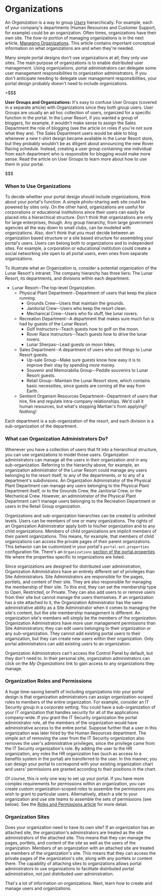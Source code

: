 # Organizations [](id=organizations)

An *Organization* is a way to group
[*Users*](/discover/deployment/-/knowledge_base/7-1/users)
hierarchically. For example, each of your company's departments (Human Resources
and Customer Support, for example) could be an organization. Often times,
organizations have their own site. The *how-to* portion of managing
organizations is in the next article, 
[Managing Organizations](/discover/deployment/-/knowledge_base/7-1/managing-organizations).
This article contains important conceptual information on what organizations are
and when they're needed.

Many simple portal designs don't use organizations at all; they only use sites.
The main purpose of organizations is to enable distributed user management.
Using organizations, portal administrators can delegate some user management
responsibilities to organization administrators. If you don't anticipate
needing to delegate user management responsibilities, your portal design
probably doesn't need to include organizations. 

+$$$

**User Groups and Organizations:** It's easy to confuse User Groups (covered in
a separate article) with Organizations since they both group users. User Groups
are usually an ad hoc collection of users, organized for a specific function in
the portal. In the Lunar Resort, if you wanted a group of bloggers, for example,
it wouldn't make sense to assign the Sales Department the role of blogging (see
the article on roles if you're not sure what they are). The Sales Department
users would be able to blog whenever a new t-shirt design became available in
the Lunar Resort store, but they probably wouldn't be as diligent about
announcing the new Rover Racing schedule. Instead, creating a user group
containing one individual from each department who is responsible for blogging
would make more sense. Read the article on User Groups to learn more about how
to use them in your portal.

$$$

### When to Use Organizations [](id=when-to-use-organizations)

To decide whether your portal design should include organizations, think about
your portal's function. A simple photo-sharing web site could be powered by
sites only. On the other hand, organizations are useful for corporations or
educational institutions since their users can easily be placed into a
hierarchical structure. Don't think that organizations are only for large
enterprises, though. Any group hierarchy, from large government agencies all the
way down to small clubs, can be modeled with organizations. Also, don't think
that you must decide between an organization based structure or a site based
structure for assembling your portal's users. Users can belong both to
organizations and to independent sites. For example, a corporation or
educational institution could create a social networking site open to all portal
users, even ones from separate organizations. 

To illustrate what an Organization is, consider a potential organization of the
Lunar Resort's intranet. The company hierarchy has three tiers: The Lunar
Resort, its departments, and divisions within each department.

- Lunar Resort--The top-level Organization.
	- Physical Plant Department--Department of users that keep the place running.
		- Grounds Crew--Users that maintain the grounds.
		- Janitorial Crew--Users who keep the resort clean.
		- Mechanical Crew--Users who fix stuff, like lunar rovers.
	- Recreation Department--A department that makes sure much fun
	  is had by guests of the Lunar Resort.
        - Golf Instructors--Teach guests how to golf on the moon.
        - Rover Race Instructors--Teach guests how to drive the lunar rovers.
        - Lunar Sherpas--Lead guests on moon hikes.
    - Sales Department--A department of users who sell things to Lunar
      Resort guests.
        - Up-sale Group--Make sure guests know how easy it is to improve
          their stay by spending more money.
        - Souvenir and Memorabilia Group--Peddle souvenirs to Lunar Resort guests.
        - Retail Group--Maintain the Lunar Resort store, which
          contains basic necessities, since guests are coming all the way from Earth.
    - Sentient Organism Resources Department--Department of users that hire, fire and
        regulate intra-company relationships. We'd call it human resources, but
        what's stopping Martian's from applying? Nothing!

Each department is a sub-organization of the resort, and each division is a
sub-organization of the department.

### What can Organization Administrators Do? [](id=what-can-organization-administrators-do)

Whenever you have a collection of users that fit into a hierarchical structure,
you can use organizations to model those users. Organization administrators can
manage all the users in their organization *and* in any sub-organization.
Referring to the hierarchy above, for example, an organization administrator of
the Lunar Resort could manage any users belonging to the resort itself, to any
of the departments, or to any of a department's subdivisions. An Organization
Administrator of the Physical Plant Department can manage any users belonging to
the Physical Plant Department itself, or to the Grounds Crew, the Janitorial
Crew, or the Mechanical Crew. However, an administrator of the Physical Plant
Department can't manage users belonging to the Recreation Department or users
in the Retail Group organization.

Organizations and sub-organization hierarchies can be created to unlimited
levels. Users can be members of one or many organizations. The rights of an
Organization Administrator apply both to his/her organization and to any child
organizations. Members of child organizations are implicit members of their
parent organizations. This means, for example, that members of child
organizations can access the private pages of their parent organizations. This
behavior can be customized in your portal's `portal-ext.properties`
configuration file. There's an `Organizations` 
[section of the portal.properties](https://docs.liferay.com/portal/7.1-latest/propertiesdoc/portal.properties.html#Organizations)
file where the properties specific to organizations are listed. 

Since organizations are designed for distributed user administration,
Organization Administrators have an entirely different set of privileges than
Site Administrators. Site Administrators are responsible for the pages,
portlets, and content of their site. They are also responsible for managing the
membership of their site. To this end, they can set the membership type to Open,
Restricted, or Private. They can also add users to or remove users from their
site but cannot manage the users themselves. If an organization has a site
attached to it, the Organization Administrator has the same administrative
ability as a Site Administrator when it comes to managing the site's content,
but the site membership management is different. An organization site's members
will simply be the members of the organization. Organization Administrators have
more user management permissions than Site Administrators; they can edit users
belonging to their organization or any sub-organization. They cannot add
existing portal users to their organization, but they can create new users
within their organization. Only portal administrators can add existing users to
an organization.

Organization Administrators can't access the Control Panel by default, but they
don't need to. In their personal site, organization administrators can click on
the *My Organizations* link to gain access to any organizations they manage.

<!-- REPLACE [Figure 1: The My Organizations application lets Organization Administrators manage their organizations in their personal site.](../../images/organizations-my-organizations.png)-->

### Organization Roles and Permissions [](id=organization-roles-and-permissions)

A huge time-saving benefit of including organizations into your portal design is
that organization administrators can assign organization-scoped roles to members
of the entire organization. For example, consider an IT Security group in a
corporate setting. You could have a sub-organization of your IT organization
that handles security for all of the applications company-wide. If you grant the
IT Security organization the portal administrator role, all the members of the
organization would have administrative access to the entire portal. Suppose
further that a user in this organization was later hired by the Human Resources
department. The simple act of removing the user from the IT Security
organization also removes the user's administrative privileges, since the
privilege came from the IT Security organization's role. By adding the user to
the HR organization, any roles the HR organization has (such as access to a
benefits system in the portal) are transferred to the user. In this manner, you
can design your portal to correspond with your existing organization chart and
users' permissions are granted according to their positions in the chart.

Of course, this is only one way to set up your portal. If you have more complex
requirements for permissions within an organization, you can create custom
organization-scoped roles to assemble the permissions you wish to grant to
particular users. Alternatively, attach a site to your organization and use
site teams to assemble the sets of permissions (see below). See the 
[Roles and Permissions article](https://dev.liferay.com/discover/portal/-/knowledge_base/7-1/roles-and-permissions) 
for more detail.

### Organization Sites [](id=organization-sites)

Does your organization need to have its own site? If an organization has an
attached site, the organization's administrators are treated as the site
administrators of the attached site. This means that they can manage the pages,
portlets, and content of the site as well as the users of the organization.
Members of an organization with an attached site are treated as members of the
organization's site. This means that they can access the private pages of the
organization's site, along with any portlets or content there. The capability of
attaching sites to organizations allows portal administrators to use
organizations to facilitate distributed portal administration, not just
distributed user administration. 

That's a lot of information on organizations. Next, learn how to create and
manage users and organizations. 

